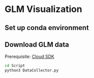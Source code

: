 # GLM Visualization

## Set up conda environment

## Download GLM data

Prerequisite: [Cloud SDK](https://cloud.google.com/sdk/docs/install)

```bash
cd Script
python3 DataCollector.py
```
